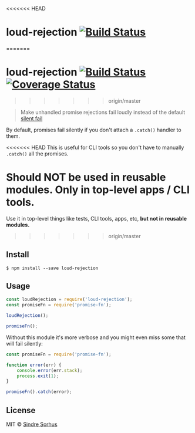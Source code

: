 <<<<<<< HEAD
# loud-rejection [![Build Status](https://travis-ci.org/sindresorhus/loud-rejection.svg?branch=master)](https://travis-ci.org/sindresorhus/loud-rejection)
=======
# loud-rejection [![Build Status](https://travis-ci.org/sindresorhus/loud-rejection.svg?branch=master)](https://travis-ci.org/sindresorhus/loud-rejection) [![Coverage Status](https://coveralls.io/repos/sindresorhus/loud-rejection/badge.svg?branch=master&service=github)](https://coveralls.io/github/sindresorhus/loud-rejection?branch=master)
>>>>>>> origin/master

> Make unhandled promise rejections fail loudly instead of the default [silent fail](https://gist.github.com/benjamingr/0237932cee84712951a2)

By default, promises fail silently if you don't attach a `.catch()` handler to them.

<<<<<<< HEAD
This is useful for CLI tools so you don't have to manually `.catch()` all the promises.

**Should NOT be used in reusable modules. Only in top-level apps / CLI tools.**
=======
Use it in top-level things like tests, CLI tools, apps, etc, **but not in reusable modules.**
>>>>>>> origin/master


## Install

```
$ npm install --save loud-rejection
```


## Usage

```js
const loudRejection = require('loud-rejection');
const promiseFn = require('promise-fn');

loudRejection();

promiseFn();
```

Without this module it's more verbose and you might even miss some that will fail silently:

```js
const promiseFn = require('promise-fn');

function error(err) {
	console.error(err.stack);
	process.exit(1);
}

promiseFn().catch(error);
```


## License

MIT © [Sindre Sorhus](http://sindresorhus.com)
